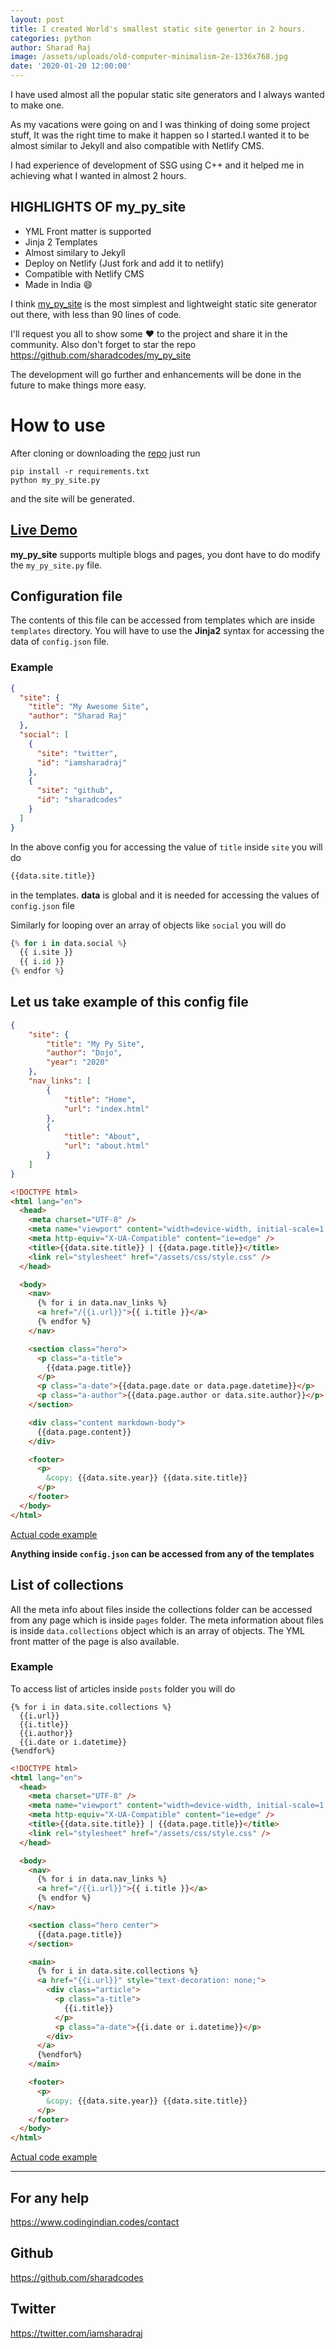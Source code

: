 ```yaml
---
layout: post
title: I created World's smallest static site genertor in 2 hours.
categories: python
author: Sharad Raj
image: /assets/uploads/old-computer-minimalism-2e-1336x768.jpg
date: '2020-01-20 12:00:00'
---
```

I have used almost all the popular static site generators and I always wanted to make one.

As my vacations were going on and I was thinking of doing some project stuff, It was the right time to make it happen so I started.I wanted it to be almost similar to Jekyll and also compatible with Netlify CMS. 

I had experience of development of SSG using C++ and it helped me in achieving what I wanted in almost 2 hours. 

## HIGHLIGHTS OF my_py_site

  * YML Front matter is supported
  * Jinja 2 Templates
  * Almost similary to Jekyll
  * Deploy on Netlify (Just fork and add it to netlify)
  * Compatible with Netlify CMS
  * Made in India :smile:

I think [my_py_site](https://github.com/sharadcodes/my_py_site) is the most 
simplest and lightweight static site generator out there, with less than
90 lines of code.

I'll request you all to show some ♥ to the project and share it in the community. Also don't forget to star the repo https://github.com/sharadcodes/my_py_site

The development will go further and enhancements will be done in the future to make things more easy.

# How to use

After cloning or downloading the [repo](https://github.com/sharadcodes/my_py_site) just run
```
pip install -r requirements.txt
python my_py_site.py
```
and the site will be generated.

## [Live Demo](https://mypysite.netlify.com/)

**my_py_site** supports multiple blogs and pages, you dont have to do modify the `my_py_site.py` file.

## Configuration file

The contents of this file can be accessed from templates which are inside `templates` directory. You will have to use the **Jinja2** syntax for accessing the data of `config.json` file.

### Example

```json
{
  "site": {
    "title": "My Awesome Site",
    "author": "Sharad Raj"
  },
  "social": [
    {
      "site": "twitter",
      "id": "iamsharadraj"
    },
    {
      "site": "github",
      "id": "sharadcodes"
    }    
  ]
}
```

In the above config you for accessing the value of `title` inside `site` you will do

```python
{{data.site.title}}
```

in the templates. **data** is global and it is needed for accessing the values of `config.json` file

Similarly for looping over an array of objects like `social` you will do

```python
{% for i in data.social %}
  {{ i.site }}
  {{ i.id }}
{% endfor %}
```

## Let us take example of this config file

```json
{
    "site": {
        "title": "My Py Site",
        "author": "Dojo",
        "year": "2020"
    },
    "nav_links": [
        {
            "title": "Home",
            "url": "index.html"
        },
        {
            "title": "About",
            "url": "about.html"
        }
    ]
}
```

```html
<!DOCTYPE html>
<html lang="en">
  <head>
    <meta charset="UTF-8" />
    <meta name="viewport" content="width=device-width, initial-scale=1.0" />
    <meta http-equiv="X-UA-Compatible" content="ie=edge" />
    <title>{{data.site.title}} | {{data.page.title}}</title>
    <link rel="stylesheet" href="/assets/css/style.css" />
  </head>

  <body>
    <nav>
      {% for i in data.nav_links %}
      <a href="/{{i.url}}">{{ i.title }}</a>
      {% endfor %}
    </nav>

    <section class="hero">
      <p class="a-title">
        {{data.page.title}}
      </p>
      <p class="a-date">{{data.page.date or data.page.datetime}}</p>
      <p class="a-author">{{data.page.author or data.site.author}}</p>
    </section>

    <div class="content markdown-body">
      {{data.page.content}}
    </div>

    <footer>
      <p>
        &copy; {{data.site.year}} {{data.site.title}}
      </p>
    </footer>
  </body>
</html>
```
[Actual code example](https://github.com/sharadcodes/my_py_site/blob/master/templates/post.html)

**Anything inside `config.json` can be accessed from any of the templates**

## List of collections

All the meta info about files inside the collections folder can be accessed from any page which is inside `pages` folder.
The meta information about files is inside `data.collections` object which is an array of objects. The YML front matter of the page is also available.

### Example

To access list of articles inside `posts` folder you will do

```
{% for i in data.site.collections %}
  {{i.url}}
  {{i.title}}
  {{i.author}}
  {{i.date or i.datetime}}
{%endfor%}
```

```html
<!DOCTYPE html>
<html lang="en">
  <head>
    <meta charset="UTF-8" />
    <meta name="viewport" content="width=device-width, initial-scale=1.0" />
    <meta http-equiv="X-UA-Compatible" content="ie=edge" />
    <title>{{data.site.title}} | {{data.page.title}}</title>
    <link rel="stylesheet" href="/assets/css/style.css" />
  </head>

  <body>
    <nav>
      {% for i in data.nav_links %}
      <a href="/{{i.url}}">{{ i.title }}</a>
      {% endfor %}
    </nav>

    <section class="hero center">
      {{data.page.title}}
    </section>

    <main>
      {% for i in data.site.collections %}
      <a href="{{i.url}}" style="text-decoration: none;">
        <div class="article">
          <p class="a-title">
            {{i.title}}
          </p>
          <p class="a-date">{{i.date or i.datetime}}</p>
        </div>
      </a>
      {%endfor%}
    </main>

    <footer>
      <p>
        &copy; {{data.site.year}} {{data.site.title}}
      </p>
    </footer>
  </body>
</html>
```

[Actual code example](https://github.com/sharadcodes/my_py_site/blob/master/templates/blog.html)

---

## For any help
https://www.codingindian.codes/contact

## Github
https://github.com/sharadcodes

## Twitter
https://twitter.com/iamsharadraj
